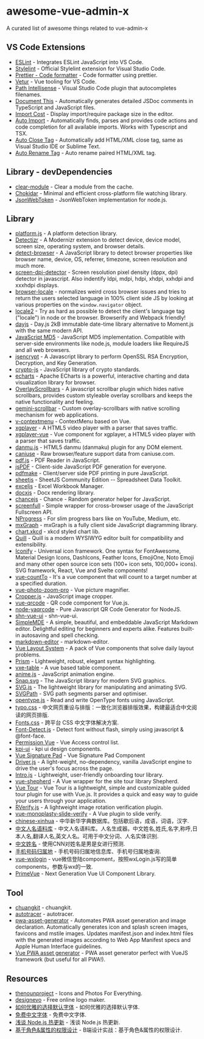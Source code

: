 # awesome-vue-admin-x
A curated list of awesome things related to vue-admin-x

## VS Code Extensions
- [ESLint](https://eslint.org/) - Integrates ESLint JavaScript into VS Code.
- [Stylelint](https://stylelint.io/) - Official Stylelint extension for Visual Studio Code.
- [Prettier - Code formatter](https://prettier.io/) - Code formatter using prettier.
- [Vetur](https://vuejs.github.io/vetur/) - Vue tooling for VS Code.
- [Path Intellisense](https://github.com/ChristianKohler/PathIntellisense) - Visual Studio Code plugin that autocompletes filenames.
- [Document This](https://github.com/oouo-diogo-perdigao/vscode-docthis) - Automatically generates detailed JSDoc comments in TypeScript and JavaScript files.
- [Import Cost](https://github.com/wix/import-cost) - Display import/require package size in the editor.
- [Auto Import](https://github.com/soates/Auto-Import) - Automatically finds, parses and provides code actions and code completion for all available imports. Works with Typescript and TSX.
- [Auto Close Tag](https://github.com/formulahendry/vscode-auto-close-tag) - Automatically add HTML/XML close tag, same as Visual Studio IDE or Sublime Text.
- [Auto Rename Tag](https://github.com/formulahendry/vscode-auto-rename-tag) - Auto rename paired HTML/XML tag.

## Library - devDependencies
- [clear-module](https://github.com/sindresorhus/clear-module) - Clear a module from the cache.
- [Chokidar](https://github.com/paulmillr/chokidar) - Minimal and efficient cross-platform file watching library.
- [JsonWebToken](https://github.com/auth0/node-jsonwebtoken) - JsonWebToken implementation for node.js.

## Library
- [platform.js](https://github.com/bestiejs/platform.js) - A platform detection library.
- [Detectizr](https://github.com/barisaydinoglu/Detectizr) - A Modernizr extension to detect device, device model, screen size, operating system, and browser details.
- [detect-browser](https://github.com/Ahmdrza/detect-browser) - A JavaScript library to detect browser properties like browser name, device, OS, referrer, timezone, screen resolution and much more.
- [screen-dpi-detector](https://github.com/jorgegilramos/screen-dpi-detector) - Screen resolution pixel density (dppx, dpi) detector in javascript. Also indentify ldpi, mdpi, hdpi, xhdpi, xxhdpi and xxxhdpi displays.
- [browser-locale](https://github.com/maxogden/browser-locale) - normalizes weird cross browser issues and tries to return the users selected language in 100% client side JS by looking at various properties on the `window.navigator` object.
- [locale2](https://github.com/moimikey/locale2) - Try as hard as possible to detect the client's language tag ("locale") in node or the browser. Browserify and Webpack friendly!
- [dayjs](https://github.com/iamkun/dayjs) - Day.js 2kB immutable date-time library alternative to Moment.js with the same modern API.
- [JavaScript MD5](https://github.com/blueimp/JavaScript-MD5) - JavaScript MD5 implementation. Compatible with server-side environments like node.js, module loaders like RequireJS and all web browsers.
- [jsencrypt](https://github.com/travist/jsencrypt) - A Javascript library to perform OpenSSL RSA Encryption, Decryption, and Key Generation.
- [crypto-js](https://github.com/brix/crypto-js) - JavaScript library of crypto standards.
- [echarts](https://github.com/apache/echarts) - Apache ECharts is a powerful, interactive charting and data visualization library for browser.
- [OverlayScrollbars](https://github.com/KingSora/OverlayScrollbars) - A javascript scrollbar plugin which hides native scrollbars, provides custom styleable overlay scrollbars and keeps the native functionality and feeling.
- [gemini-scrollbar](https://github.com/noeldelgado/gemini-scrollbar) - Custom overlay-scrollbars with native scrolling mechanism for web applications.
- [v-contextmenu](https://github.com/heynext/v-contextmenu) - ContextMenu based on Vue.
- [xgplayer](https://github.com/bytedance/xgplayer) - A HTML5 video player with a parser that saves traffic.
- [xgplayer-vue](https://github.com/bytedance/xgplayer-vue) - Vue component for xgplayer, a HTML5 video player with a parser that saves traffic.
- [danmu.js](https://github.com/bytedance/danmu.js) - HTML5 danmu (danmaku) plugin for any DOM element.
- [caniuse](https://github.com/Fyrd/caniuse) - Raw browser/feature support data from caniuse.com.
- [pdf.js](https://github.com/mozilla/pdf.js) - PDF Reader in JavaScript.
- [jsPDF](https://github.com/parallax/jsPDF) - Client-side JavaScript PDF generation for everyone.
- [pdfmake](https://github.com/bpampuch/pdfmake) - Client/server side PDF printing in pure JavaScript.
- [sheetjs](https://github.com/SheetJS/sheetjs) - SheetJS Community Edition -- Spreadsheet Data Toolkit.
- [exceljs](https://github.com/exceljs/exceljs) - Excel Workbook Manager.
- [docxjs](https://github.com/zVolodymyr/docxjs) - Docx rendering library.
- [chancejs](https://github.com/chancejs/chancejs) - Chance - Random generator helper for JavaScript.
- [screenfull](https://github.com/sindresorhus/screenfull) - Simple wrapper for cross-browser usage of the JavaScript Fullscreen API.
- [NProgress](https://github.com/rstacruz/nprogress) - For slim progress bars like on YouTube, Medium, etc.
- [mxGraph](https://github.com/jgraph/mxgraph) - mxGraph is a fully client side JavaScript diagramming library.
- [chart.xkcd](https://github.com/timqian/chart.xkcd) - xkcd styled chart lib.
- [Quill](https://github.com/quilljs/quill) - Quill is a modern WYSIWYG editor built for compatibility and extensibility.
- [Iconify](https://github.com/iconify/iconify) - Universal icon framework. One syntax for FontAwesome, Material Design Icons, DashIcons, Feather Icons, EmojiOne, Noto Emoji and many other open source icon sets (100+ icon sets, 100,000+ icons). SVG framework, React, Vue and Svelte components!
- [vue-countTo](https://github.com/PanJiaChen/vue-countTo) - It's a vue component that will count to a target number at a specified duration.
- [vue-photo-zoom-pro](https://github.com/mater1996/vue-photo-zoom-pro) - Vue picture magnifier.
- [Cropper.js](https://github.com/fengyuanchen/cropperjs) - JavaScript image cropper.
- [vue-qrcode](https://github.com/fengyuanchen/vue-qrcode) - QR code component for Vue.js.
- [node-yaqrcode](https://github.com/zenozeng/node-yaqrcode) - Pure Javascript QR Code Generator for NodeJS.
- [shn-vue-ui](https://github.com/ShnHz/shn-ui) - shn-vue-ui.
- [SimpleMDE](https://github.com/sparksuite/simplemde-markdown-editor) - A simple, beautiful, and embeddable JavaScript Markdown editor. Delightful editing for beginners and experts alike. Features built-in autosaving and spell checking.
- [markdown-editor](https://github.com/wumaimai/components) - markdown-editor.
- [Vue Layout System](https://github.com/LeeBoYin/vue-layout-system) - A pack of Vue components that solve daily layout problems.
- [Prism](https://github.com/PrismJS/prism) - Lightweight, robust, elegant syntax highlighting.
- [vxe-table](https://github.com/x-extends/vxe-table) - A vue based table component.
- [anime.js](https://github.com/juliangarnier/anime) - JavaScript animation engine.
- [Snap.svg](https://github.com/adobe-webplatform/Snap.svg) - The JavaScript library for modern SVG graphics.
- [SVG.js](https://github.com/svgdotjs/svg.js) - The lightweight library for manipulating and animating SVG.
- [SVGPath](https://github.com/aydos/svgpath) - SVG path segments parser and optimiser.
- [opentype.js](https://github.com/opentypejs/opentype.js) - Read and write OpenType fonts using JavaScript.
- [typo.css](https://github.com/sofish/typo.css) - 中文网页重设与排版：一致化浏览器排版效果，构建最适合中文阅读的网页排版.
- [Fonts.css](https://github.com/zenozeng/fonts.css) - 跨平台 CSS 中文字体解决方案.
- [Font-Detect.js](https://github.com/zenozeng/font-detect.js) - Detect font without flash, simply using javascript & @font-face.
- [Permission Vue](https://github.com/thiagoanselmo/permission-vue) - Vue Access control list.
- [kpi-ui](https://github.com/clearink/kpi-ui) - kpi ui design components.
- [Vue Signature Pad](https://github.com/neighborhood999/vue-signature-pad) - Vue Signature Pad Component
- [Driver.js](https://github.com/kamranahmedse/driver.js) - A light-weight, no-dependency, vanilla JavaScript engine to drive the user's focus across the page.
- [Intro.js](https://github.com/usablica/intro.js) - Lightweight, user-friendly onboarding tour library.
- [vue-shepherd](https://github.com/shipshapecode/vue-shepherd) - A Vue wrapper for the site tour library Shepherd.
- [Vue Tour](https://github.com/pulsardev/vue-tour) - Vue Tour is a lightweight, simple and customizable guided tour plugin for use with Vue.js. It provides a quick and easy way to guide your users through your application.
- [RVerify.js](https://github.com/zpfz/RVerify.js) - A lightweight image rotation verification plugin.
- [vue-monoplasty-slide-verify](https://github.com/monoplasty/vue-monoplasty-slide-verify) - A Vue plugin to slide verify.
- [chinese-xinhua](https://github.com/pwxcoo/chinese-xinhua) - 中华新华字典数据库。包括歇后语，成语，词语，汉字.
- [中文人名语料库](https://github.com/wainshine/Chinese-Names-Corpus) - 中文人名语料库。人名生成器。中文姓名,姓氏,名字,称呼,日本人名,翻译人名,英文人名。可用于中文分词、人名实体识别.
- [中文姓名](https://github.com/so-coolboy/name_classification) - 使用CNN对姓名是男是女进行预测.
- [手机号码归属地](https://github.com/xluohome/phonedata) - 手机号码归属地信息库、手机号归属地查询.
- [vue-wxlogin](https://github.com/toMatthew/vue-wxlogin) - vue微信登陆compoment，按照wxLogin.js写的简单components，参数与wx的一致.
- [PrimeVue](https://github.com/primefaces/primevue) - Next Generation Vue UI Component Library.

## Tool
- [chuangkit](https://www.chuangkit.com/) - chuangkit.
- [autotracer](https://www.autotracer.org/zh.html) - autotracer.
- [pwa-asset-generator](https://github.com/onderceylan/pwa-asset-generator) - Automates PWA asset generation and image declaration. Automatically generates icon and splash screen images, favicons and mstile images. Updates manifest.json and index.html files with the generated images according to Web App Manifest specs and Apple Human Interface guidelines.
- [Vue PWA asset generator](https://github.com/jcalixte/vue-pwa-asset-generator) - PWA asset generator perfect with VueJS framework (but useful for all PWA!).

## Resources
- [thenounproject](https://thenounproject.com/) - Icons and Photos For Everything.
- [designevo](https://www.designevo.com/apps/logo/) - Free online logo maker.
- [如何优雅的选择默认字体](http://www.imooc.com/course/list) - 如何优雅的选择默认字体.
- [免费中文字体](https://github.com/zenozeng/Free-Chinese-Fonts) - 免费中文字体.
- [浅谈 Node.js 热更新](https://zhuanlan.zhihu.com/p/460359101) - 浅谈 Node.js 热更新.
- [基于角色&属性的权限设计](http://www.woshipm.com/pd/5330566.html/comment-page-1) - B端设计实战：基于角色&属性的权限设计.
